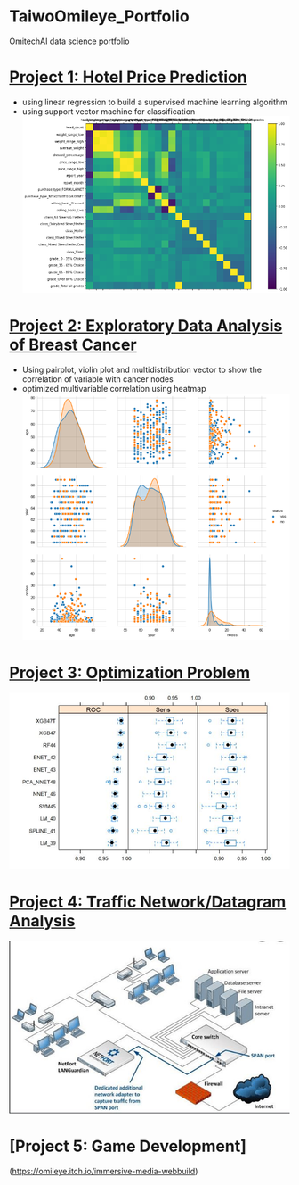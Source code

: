 # TaiwoOmileye_Portfolio
OmitechAI data science portfolio

# [Project 1: Hotel Price Prediction](https://github.com/omileye/usda-price-prediction/blob/master/USDA_Price_Prediction_Ensemble.ipynb)
* using linear regression to build a supervised machine learning algorithm
* using support vector machine for classification
![](/images/downloadprice.png)

# [Project 2: Exploratory Data Analysis of Breast Cancer](https://github.com/omileye/Breast-Cancer-Survival-Analysis/blob/main/HERB.%20CANCER%20SURVIVAL%20DATA%20ANALYST.ipynb)
* Using pairplot, violin plot and multidistribution vector to show the correlation of variable with cancer nodes
* optimized multivariable correlation using heatmap
![](/images/downloadeda.png)

# [Project 3: Optimization Problem](https://github.com/omileye/TaiwoOmileye_Portfolio/blob/main/DataSciencePortfolio.Rmd)
![](/images/DS.JPG)

# [Project 4: Traffic Network/Datagram Analysis](https://github.com/omileye/TaiwoOmileye_Portfolio/blob/main/Taiwo_Omileye_2310ProjectNetwork.Rmd)
![](/images/NT.JPG)

# [Project 5: Game Development]
(https://omileye.itch.io/immersive-media-webbuild)
